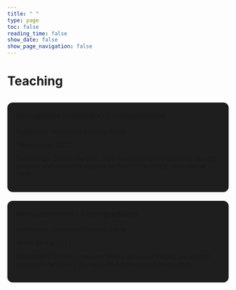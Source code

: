 ```yaml
---
title: " "
type: page
toc: false
reading_time: false
show_date: false
show_page_navigation: false
---
```

# Teaching

<div style="display: grid; grid-template-columns: repeat(auto-fit, minmax(280px, 1fr)); gap: 20px; margin-top: 2rem;">

  <!-- Course 1 -->
  <div style="background: #1e1e1e; padding: 20px; border-radius: 12px; box-shadow: 0 4px 10pxr gba(0,0,0,0.2);">
    <h3 style="margin-top:0;">International Economics I (Undergraduate)</h3>
    <p><strong>Institution:</strong> Universitat Pompeu Fabra</p>
    <p><strong>Term:</strong> Winter 2023</p>
    <p><em>Description:</em> Covers the topic from major disruptive events to identify patterns and collective insights on how crises shape international trade.</p>
  </div>

  <!-- Course 2 -->
  <div style="background:#1e1e1e; padding: 20px; border-radius: 12px; box-shadow: 0 4px 10pxr gba(0,0,0,0.2);">
    <h3 style="margin-top:0;">Microeconomics I (Undergraduate)</h3>
    <p><strong>Institution:</strong> Universitat Pompeu Fabra</p>
    <p><strong>Term:</strong> Spring 2024</p>
    <p><em>Description:</em> Covers consumer theory, producer theory, and market structures, which lay the basis for future economics courses.</p>
  </div>


</div>
